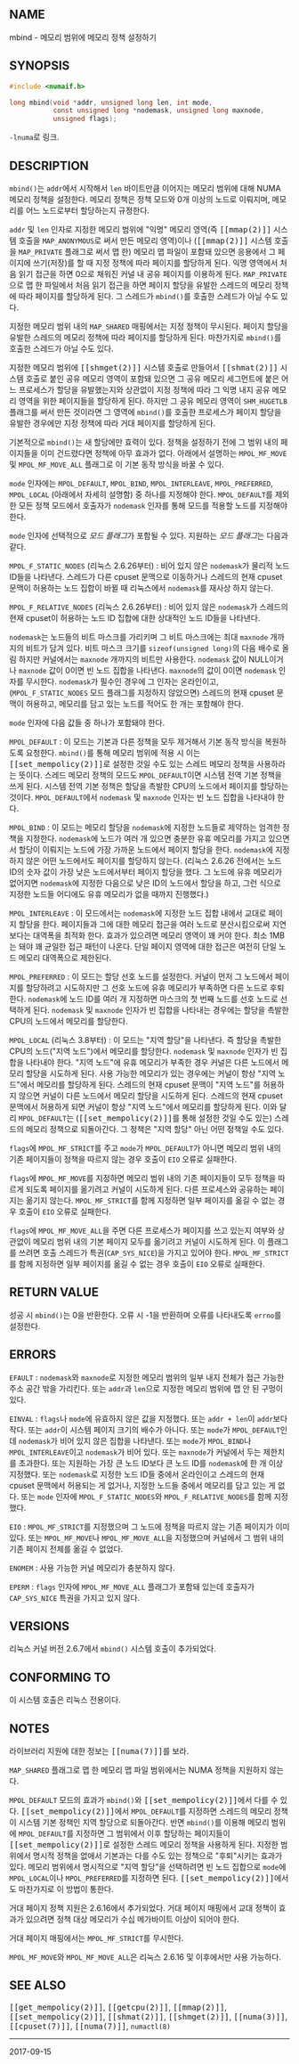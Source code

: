 ## NAME

mbind - 메모리 범위에 메모리 정책 설정하기

## SYNOPSIS

```c
#include <numaif.h>

long mbind(void *addr, unsigned long len, int mode,
           const unsigned long *nodemask, unsigned long maxnode,
           unsigned flags);
```

`-lnuma`로 링크.

## DESCRIPTION

`mbind()`는 `addr`에서 시작해서 `len` 바이트만큼 이어지는 메모리 범위에 대해 NUMA 메모리 정책을 설정한다. 메모리 정책은 정책 모드와 0개 이상의 노드로 이뤄지며, 메모리를 어느 노드로부터 할당하는지 규정한다.

`addr` 및 `len` 인자로 지정한 메모리 범위에 "익명" 메모리 영역(즉 <tt>[[mmap(2)]]</tt> 시스템 호출을 `MAP_ANONYMOUS`로 써서 만든 메모리 영역)이나 (<tt>[[mmap(2)]]</tt> 시스템 호출을 `MAP_PRIVATE` 플래그로 써서 맵 한) 메모리 맵 파일이 포함돼 있으면 응용에서 그 페이지에 쓰기(저장)를 할 때 지정 정책에 따라 페이지를 할당하게 된다. 익명 영역에서 처음 읽기 접근을 하면 0으로 채워진 커널 내 공유 페이지를 이용하게 된다. `MAP_PRIVATE`으로 맵 한 파일에서 처음 읽기 접근을 하면 페이지 할당을 유발한 스레드의 메모리 정책에 따라 페이지를 할당하게 된다. 그 스레드가 `mbind()`를 호출한 스레드가 아닐 수도 있다.

지정한 메모리 범위 내의 `MAP_SHARED` 매핑에서는 지정 정책이 무시된다. 페이지 할당을 유발한 스레드의 메모리 정책에 따라 페이지를 할당하게 된다. 마찬가지로 `mbind()`를 호출한 스레드가 아닐 수도 있다.

지정한 메모리 범위에 <tt>[[shmget(2)]]</tt> 시스템 호출로 만들어서 <tt>[[shmat(2)]]</tt> 시스템 호출로 붙인 공유 메모리 영역이 포함돼 있으면 그 공유 메모리 세그먼트에 붙은 어느 프로세스가 할당을 유발했는지와 상관없이 지정 정책에 따라 그 익명 내지 공유 메모리 영역을 위한 페이지들을 할당하게 된다. 하지만 그 공유 메모리 영역이 `SHM_HUGETLB` 플래그를 써서 만든 것이라면 그 영역에 `mbind()`를 호출한 프로세스가 페이지 할당을 유발한 경우에만 지정 정책에 따라 거대 페이지를 할당하게 된다.

기본적으로 `mbind()`는 새 할당에만 효력이 있다. 정책을 설정하기 전에 그 범위 내의 페이지들을 이미 건드렸다면 정책에 아무 효과가 없다. 아래에서 설명하는 `MPOL_MF_MOVE` 및 `MPOL_MF_MOVE_ALL` 플래그로 이 기본 동작 방식을 바꿀 수 있다.

`mode` 인자에는 `MPOL_DEFAULT`, `MPOL_BIND`, `MPOL_INTERLEAVE`, `MPOL_PREFERRED`, `MPOL_LOCAL` (아래에서 자세히 설명함) 중 하나를 지정해야 한다. `MPOL_DEFAULT`를 제외한 모든 정책 모드에서 호출자가 `nodemask` 인자를 통해 모드를 적용할 노드를 지정해야 한다.

`mode` 인자에 선택적으로 *모드 플래그*가 포함될 수 있다. 지원하는 *모드 플래그*는 다음과 같다.

`MPOL_F_STATIC_NODES` (리눅스 2.6.26부터)
:   비어 있지 않은 `nodemask`가 물리적 노드 ID들을 나타낸다. 스레드가 다른 cpuset 문맥으로 이동하거나 스레드의 현재 cpuset 문맥이 허용하는 노드 집합이 바뀔 때 리눅스에서 `nodemask`를 재사상 하지 않는다.

`MPOL_F_RELATIVE_NODES` (리눅스 2.6.26부터)
:   비어 있지 않은 `nodemask`가 스레드의 현재 cpuset이 허용하는 노드 ID 집합에 대한 상대적인 노드 ID들을 나타낸다.

`nodemask`는 노드들의 비트 마스크를 가리키며 그 비트 마스크에는 최대 `maxnode` 개까지의 비트가 담겨 있다. 비트 마스크 크기를 `sizeof(unsigned long)`의 다음 배수로 올림 하지만 커널에서는 `maxnode` 개까지의 비트만 사용한다. `nodemask` 값이 NULL이거나 `maxnode` 값이 0이면 빈 노드 집합을 나타낸다. `maxnode`의 값이 0이면 `nodemask` 인자를 무시한다. `nodemask`가 필수인 경우에 그 인자는 온라인이고, (`MPOL_F_STATIC_NODES` 모드 플래그를 지정하지 않았으면) 스레드의 현재 cpuset 문맥이 허용하고, 메모리를 담고 있는 노드를 적어도 한 개는 포함해야 한다.

`mode` 인자에 다음 값들 중 하나가 포함돼야 한다.

`MPOL_DEFAULT`
:   이 모드는 기본과 다른 정책을 모두 제거해서 기본 동작 방식을 복원하도록 요청한다. `mbind()`를 통해 메모리 범위에 적용 시 이는 <tt>[[set_mempolicy(2)]]</tt>로 설정한 것일 수도 있는 스레드 메모리 정책을 사용하라는 뜻이다. 스레드 메모리 정책의 모드도 `MPOL_DEFAULT`이면 시스템 전역 기본 정책을 쓰게 된다. 시스템 전역 기본 정책은 할당을 촉발한 CPU의 노드에서 페이지를 할당하는 것이다. `MPOL_DEFAULT`에서 `nodemask` 및 `maxnode` 인자는 빈 노드 집합을 나타내야 한다.

`MPOL_BIND`
:   이 모드는 메모리 할당을 `nodemask`에 지정한 노드들로 제약하는 엄격한 정책을 지정한다. `nodemask`에 노드가 여러 개 있으면 충분한 유휴 메모리를 가지고 있으면서 할당이 이뤄지는 노드에 가장 가까운 노드에서 페이지 할당을 한다. `nodemask`에 지정하지 않은 어떤 노드에서도 페이지를 할당하지 않는다. (리눅스 2.6.26 전에서는 노드 ID의 숫자 값이 가장 낮은 노드에서부터 페이지 할당을 했다. 그 노드에 유휴 메모리가 없어지면 `nodemask`에 지정한 다음으로 낮은 ID의 노드에서 할당을 하고, 그런 식으로 지정한 노드들 어디에도 유휴 메모리가 없을 때까지 진행했다.)

`MPOL_INTERLEAVE`
:   이 모드에서는 `nodemask`에 지정한 노드 집합 내에서 교대로 페이지 할당을 한다. 페이지들과 그에 대한 메모리 접근을 여러 노드로 분산시킴으로써 지연보다는 대역폭을 최적화 한다. 효과가 있으려면 메모리 영역이 꽤 커야 한다. 최소 1MB는 돼야 꽤 균일한 접근 패턴이 나온다. 단일 페이지 영역에 대한 접근은 여전히 단일 노드 메모리 대역폭으로 제한된다.

`MPOL_PREFERRED`
:   이 모드는 할당 선호 노드를 설정한다. 커널이 먼저 그 노드에서 페이지를 할당하려고 시도하지만 그 선호 노드에 유휴 메모리가 부족하면 다른 노드로 후퇴한다. `nodemask`에 노드 ID를 여러 개 지정하면 마스크의 첫 번째 노드를 선호 노드로 선택하게 된다. `nodemask` 및 `maxnode` 인자가 빈 집합을 나타내는 경우에는 할당을 촉발한 CPU의 노드에서 메모리를 할당한다.

`MPOL_LOCAL` (리눅스 3.8부터)
:   이 모드는 "지역 할당"을 나타낸다. 즉 할당을 촉발한 CPU의 노드("지역 노드")에서 메모리를 할당한다. `nodemask` 및 `maxnode` 인자가 빈 집합을 나타내야 한다. "지역 노드"에 유휴 메모리가 부족한 경우 커널은 다른 노드에서 메모리 할당을 시도하게 된다. 사용 가능한 메모리가 있는 경우에는 커널이 항상 "지역 노드"에서 메모리를 할당하게 된다. 스레드의 현재 cpuset 문맥이 "지역 노드"를 허용하지 않으면 커널이 다른 노드에서 메모리 할당을 시도하게 된다. 스레드의 현재 cpuset 문맥에서 허용하게 되면 커널이 항상 "지역 노드"에서 메모리를 할당하게 된다. 이와 달리 `MPOL_DEFAULT`는 (<tt>[[set_mempolicy(2)]]</tt>를 통해 설정한 것일 수도 있는) 스레드의 메모리 정책으로 되돌아간다. 그 정책은 "지역 할당" 아닌 어떤 정책일 수도 있다.

`flags`에 `MPOL_MF_STRICT`를 주고 `mode`가 `MPOL_DEFAULT`가 아니면 메모리 범위 내의 기존 페이지들이 정책을 따르지 않는 경우 호출이 `EIO` 오류로 실패한다.

`flags`에 `MPOL_MF_MOVE`를 지정하면 메모리 범위 내의 기존 페이지들이 모두 정책을 따르게 되도록 페이지를 옮기려고 커널이 시도하게 된다. 다른 프로세스와 공유하는 페이지는 옮기지 않는다. `MPOL_MF_STRICT`를 함께 지정하면 일부 페이지를 옮길 수 없는 경우 호출이 `EIO` 오류로 실패한다.

`flags`에 `MPOL_MF_MOVE_ALL`을 주면 다른 프로세스가 페이지를 쓰고 있는지 여부와 상관없이 메모리 범위 내의 기본 페이지 모두를 옮기려고 커널이 시도하게 된다. 이 플래그를 쓰려면 호출 스레드가 특권(`CAP_SYS_NICE`)을 가지고 있어야 한다. `MPOL_MF_STRICT`를 함께 지정하면 일부 페이지를 옮길 수 없는 경우 호출이 `EIO` 오류로 실패한다.

## RETURN VALUE

성공 시 `mbind()`는 0을 반환한다. 오류 시 -1을 반환하며 오류를 나타내도록 `errno`를 설정한다.

## ERRORS

`EFAULT`
:   `nodemask`와 `maxnode`로 지정한 메모리 범위의 일부 내지 전체가 접근 가능한 주소 공간 밖을 가리킨다. 또는 `addr`과 `len`으로 지정한 메모리 범위에 맵 안 된 구멍이 있다.

`EINVAL`
:   `flags`나 `mode`에 유효하지 않은 값을 지정했다. 또는 `addr + len`이 `addr`보다 작다. 또는 `addr`이 시스템 페이지 크기의 배수가 아니다. 또는 `mode`가 `MPOL_DEFAULT`인데 `nodemask`가 비어 있지 않은 집합을 나타낸다. 또는 `mode`가 `MPOL_BIND`나 `MPOL_INTERLEAVE`이고 `nodemask`가 비어 있다. 또는 `maxnode`가 커널에서 두는 제한치를 초과한다. 또는 지원하는 가장 큰 노드 ID보다 큰 노드 ID를 `nodemask`에 한 개 이상 지정했다. 또는 `nodemask`로 지정한 노드 ID들 중에서 온라인이고 스레드의 현재 cpuset 문맥에서 허용되는 게 없거나, 지정한 노드들 중에서 메모리를 담고 있는 게 없다. 또는 `mode` 인자에 `MPOL_F_STATIC_NODES`와 `MPOL_F_RELATIVE_NODES`를 함께 지정했다.

`EIO`
:   `MPOL_MF_STRICT`를 지정했으며 그 노드에 정책을 따르지 않는 기존 페이지가 이미 있다. 또는 `MPOL_MF_MOVE`나 `MPOL_MF_MOVE_ALL`을 지정했으며 커널에서 그 범위 내의 기존 페이지 전체를 옮길 수 없었다.

`ENOMEM`
:   사용 가능한 커널 메모리가 충분하지 않다.

`EPERM`
:   `flags` 인자에 `MPOL_MF_MOVE_ALL` 플래그가 포함돼 있는데 호출자가 `CAP_SYS_NICE` 특권을 가지고 있지 않다.

## VERSIONS

리눅스 커널 버전 2.6.7에서 `mbind()` 시스템 호출이 추가되었다.

## CONFORMING TO

이 시스템 호출은 리눅스 전용이다.

## NOTES

라이브러리 지원에 대한 정보는 <tt>[[numa(7)]]</tt>를 보라.

`MAP_SHARED` 플래그로 맵 한 메모리 맵 파일 범위에서는 NUMA 정책을 지원하지 않는다.

`MPOL_DEFAULT` 모드의 효과가 `mbind()`와 <tt>[[set_mempolicy(2)]]</tt>에서 다를 수 있다. <tt>[[set_mempolicy(2)]]</tt>에서 `MPOL_DEFAULT`를 지정하면 스레드의 메모리 정책이 시스템 기본 정책인 지역 할당으로 되돌아간다. 반면 `mbind()`를 이용해 메모리 범위에 `MPOL_DEFAULT`를 지정하면 그 범위에서 이후 할당하는 페이지들이 <tt>[[set_mempolicy(2)]]</tt>로 설정한 스레드 메모리 정책을 사용하게 된다. 지정한 범위에서 명시적 정책을 없애서 기본과는 다를 수도 있는 정책으로 "후퇴"시키는 효과가 있다. 메모리 범위에서 명시적으로 "지역 할당"을 선택하려면 빈 노드 집합으로 `mode`에 `MPOL_LOCAL`이나 `MPOL_PREFERRED`를 지정하면 된다. <tt>[[set_mempolicy(2)]]</tt>에서도 마찬가지로 이 방법이 통한다.

거대 페이지 정책 지원은 2.6.16에서 추가되었다. 거대 페이지 매핑에서 교대 정책이 효과가 있으려면 정책 대상 메모리가 수십 메가바이트 이상이 되어야 한다.

거대 페이지 매핑에서는 `MPOL_MF_STRICT`를 무시한다.

`MPOL_MF_MOVE`와 `MPOL_MF_MOVE_ALL`은 리눅스 2.6.16 및 이후에서만 사용 가능하다.

## SEE ALSO

<tt>[[get_mempolicy(2)]]</tt>, <tt>[[getcpu(2)]]</tt>, <tt>[[mmap(2)]]</tt>, <tt>[[set_mempolicy(2)]]</tt>, <tt>[[shmat(2)]]</tt>, <tt>[[shmget(2)]]</tt>, <tt>[[numa(3)]]</tt>, <tt>[[cpuset(7)]]</tt>, <tt>[[numa(7)]]</tt>, `numactl(8)`

----

2017-09-15
